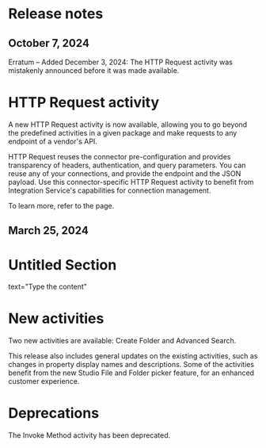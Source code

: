 ﻿# Release notes


## October 7, 2024

Erratum – Added December 3, 2024: The HTTP Request activity was
            mistakenly announced before it was made available.

# HTTP Request activity

A new HTTP Request activity is now available, allowing you to go beyond the
                predefined activities in a given package and make requests to any endpoint of a
                vendor's API.

HTTP Request reuses the connector pre-configuration and provides transparency
                of headers, authentication, and query parameters. You can reuse any of your
                connections, and provide the endpoint and the JSON payload. Use this
                connector-specific HTTP Request activity to benefit from Integration
                Service's capabilities for connection management.

To learn more, refer to the  page.


## March 25, 2024

# Untitled Section

text="Type the content"

# New activities

Two new activities are available: Create Folder and Advanced Search.

This release also includes general updates on the existing activities, such as changes in property display names and descriptions. Some of the activities benefit from the new Studio File and Folder picker feature, for an enhanced customer experience.

# Deprecations

The Invoke Method activity has been deprecated.

